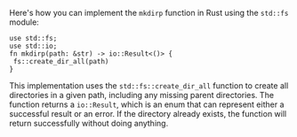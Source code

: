 Here's how you can implement the `mkdirp` function in Rust using the `std::fs` module:
```
use std::fs;
use std::io;
fn mkdirp(path: &str) -> io::Result<()> {
 fs::create_dir_all(path)
}
```
This implementation uses the `std::fs::create_dir_all` function to create all directories in a given path, including any missing parent directories. The function returns a `io::Result`, which is an enum that can represent either a successful result or an error. If the directory already exists, the function will return successfully without doing anything.

